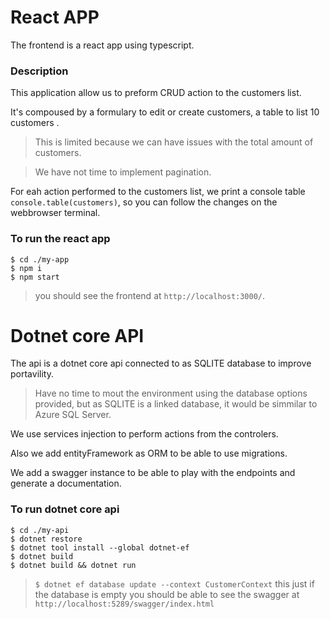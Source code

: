 # React APP

The frontend is a react app using typescript.

### Description

This application allow us to preform CRUD action to the customers list.

It's compoused by a formulary to edit or create customers, a table to list 10 customers .

> This is limited because we can have issues with the total amount of customers.

> We have not time to implement pagination.

For eah action performed to the customers list, we print a console table `console.table(customers)`, so you can follow the changes on the webbrowser terminal.

### To run the react app
```
$ cd ./my-app
$ npm i
$ npm start
```

> you should see the frontend at `http://localhost:3000/`.

# Dotnet core API

The api is a dotnet core api connected to as SQLITE database to improve portavility.

> Have no time to mout the environment using the database options provided, but as SQLITE is a linked database, it would be simmilar to Azure SQL Server.

We use services injection to perform actions from the controlers.

Also we add entityFramework as ORM to be able to use migrations.

We add a swagger instance to be able to play with the endpoints and generate a documentation.


### To run dotnet core api

```
$ cd ./my-api
$ dotnet restore
$ dotnet tool install --global dotnet-ef
$ dotnet build
$ dotnet build && dotnet run
```

> `$ dotnet ef database update --context CustomerContext` this just if the database is empty
> you should be able to see the swagger at `http://localhost:5289/swagger/index.html`
